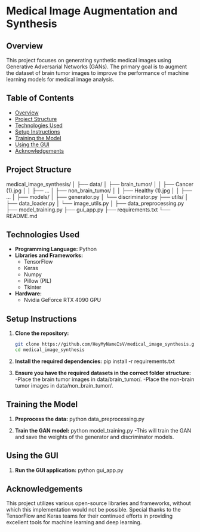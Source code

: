 # Medical Image Augmentation and Synthesis

## Overview

This project focuses on generating synthetic medical images using Generative Adversarial Networks (GANs). The primary goal is to augment the dataset of brain tumor images to improve the performance of machine learning models for medical image analysis.

## Table of Contents

- [Overview](#overview)
- [Project Structure](#project-structure)
- [Technologies Used](#technologies-used)
- [Setup Instructions](#setup-instructions)
- [Training the Model](#training-the-model)
- [Using the GUI](#using-the-gui)
- [Acknowledgements](#acknowledgements)

## Project Structure
medical_image_synthesis/
│
├── data/
│ ├── brain_tumor/
│ │ ├── Cancer (1).jpg
│ │ ├── ...
│ ├── non_brain_tumor/
│ │ ├── Healthy (1).jpg
│ │ ├── ...
│
├── models/
│   ├── generator.py
│   └── discriminator.py
├── utils/
│    ├── data_loader.py
│    └── image_utils.py
│
├── data_preprocessing.py
├── model_training.py
├── gui_app.py
├── requirements.txt
└── README.md

## Technologies Used

- **Programming Language:** Python
- **Libraries and Frameworks:**
  - TensorFlow
  - Keras
  - Numpy
  - Pillow (PIL)
  - Tkinter
- **Hardware:**
  - Nvidia GeForce RTX 4090 GPU

## Setup Instructions

1. **Clone the repository:**
   ```bash
   git clone https://github.com/HeyMyNameIsV/medical_image_synthesis.git
   cd medical_image_synthesis

2. **Install the required dependencies:**
    pip install -r requirements.txt

3. **Ensure you have the required datasets in the correct folder structure:**
    -Place the brain tumor images in data/brain_tumor/.
    -Place the non-brain tumor images in data/non_brain_tumor/.


## Training the Model

1. **Preprocess the data:**
   python data_preprocessing.py

2. **Train the GAN model:**
    python model_training.py
    -This will train the GAN and save the weights of the generator and discriminator models.

## Using the GUI

1. **Run the GUI application:**
   python gui_app.py

## Acknowledgements
This project utilizes various open-source libraries and frameworks, without which this implementation would not be possible. Special thanks to the TensorFlow and Keras teams for their continued efforts in providing excellent tools for machine learning and deep learning.